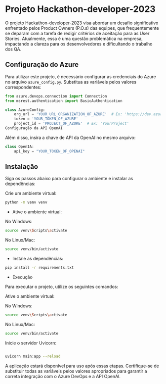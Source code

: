 # **Projeto Hackathon-developer-2023**

O projeto Hackathon-developer-2023 visa abordar um desafio significativo enfrentado pelos Product Owners (P.O.s) das equipes, que frequentemente se deparam com a tarefa de redigir critérios de aceitação para as User Stories. Atualmente, essa é uma questão problemática na empresa, impactando a clareza para os desenvolvedores e dificultando o trabalho dos QA.

## Configuração do Azure

Para utilizar este projeto, é necessário configurar as credenciais do Azure no arquivo `azure_config.py`. Substitua as variáveis pelos valores correspondentes:

```python
from azure.devops.connection import Connection
from msrest.authentication import BasicAuthentication

class AzureConfig:
    org_url = 'YOUR_URL_ORGANIZATION_OF_AZURE'  # Ex: 'https://dev.azure.com/YourOrganization'
    token = 'YOUR_TOKEN_OF_AZURE'
    project_id = 'PROJECT_OF_AZURE'  # Ex: 'YourProject'
Configuração da API OpenAI
```


Além disso, insira a chave de API da OpenAI no mesmo arquivo:

```python
class OpenIA:
    api_key = "YOUR_TOKEN_OF_OPENAI"
```

## Instalação

Siga os passos abaixo para configurar o ambiente e instalar as dependências:

Crie um ambiente virtual:

``` bash
python -m venv venv
```

* Ative o ambiente virtual:

No Windows:
```bash
source venv\Scripts\activate
```

No Linux/Mac:

```bash
source venv/bin/activate
```

* Instale as dependências:

```bash
pip install -r requirements.txt
```
* Execução

Para executar o projeto, utilize os seguintes comandos:

Ative o ambiente virtual:

No Windows:
``` bash
source venv\Scripts\activate
```

No Linux/Mac:

```bash
source venv/bin/activate
```

Inicie o servidor Uvicorn:

```bash

uvicorn main:app --reload
```

A aplicação estará disponível para uso após essas etapas. Certifique-se de substituir todas as variáveis pelos valores apropriados para garantir a correta integração com o Azure DevOps e a API OpenAI.
